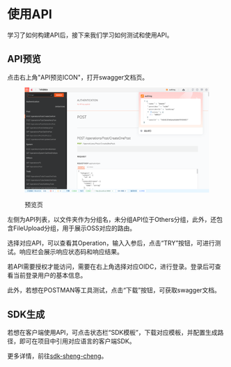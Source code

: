 # 使用API

学习了如何构建API后，接下来我们学习如何测试和使用API。

## API预览

点击右上角"API预览ICON"，打开swagger文档页。

<figure><img src="../../../.gitbook/assets/image (1) (5).png" alt=""><figcaption><p>预览页</p></figcaption></figure>

左侧为API列表，以文件夹作为分组名，未分组API位于Others分组，此外，还包含FileUpload分组，用于展示OSS对应的路由。

选择对应API，可以查看其Operation，输入入参后，点击“TRY”按钮，可进行测试。响应栏会展示响应状态码和响应结果。

若API需要授权才能访问，需要在右上角选择对应OIDC，进行登录。登录后可查看当前登录用户的基本信息。

此外，若想在POSTMAN等工具测试，点击“下载”按钮，可获取swagger文档。

## SDK生成

若想在客户端使用API，可点击状态栏“SDK模板”，下载对应模板，并配置生成路径，即可在项目中引用对应语言的客户端SDK。

更多详情，前往[sdk-sheng-cheng](../../../shi-yong-bu-shu-shang-xian/sdk-sheng-cheng/ "mention")。
